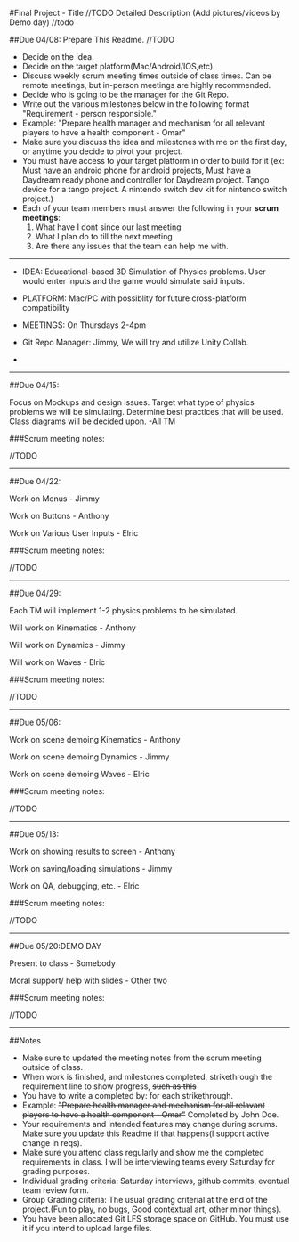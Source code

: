 #Final Project - Title //TODO
Detailed Description (Add pictures/videos by Demo day) //todo

##Due 04/08:
Prepare This Readme. 
//TODO

* Decide on the Idea.
* Decide on the target platform(Mac/Android/IOS,etc).
* Discuss weekly scrum meeting times outside of class times. Can be remote meetings, but in-person meetings are highly recommended.
* Decide who is going to be the manager for the Git Repo. 
* Write out the various milestones below in the following format "Requirement - person responsible."
* Example: "Prepare health manager and mechanism for all relevant players to have a health component - Omar" 
* Make sure you discuss the idea and milestones with me on the first day, or anytime you decide to pivot your project.
* You must have access to your target platform in order to build for it (ex: Must have an android phone for android projects, Must have a Daydream ready phone and controller for Daydream project. Tango device for a tango project. A nintendo switch dev kit for nintendo switch project.)
* Each of your team members must answer the following in your **scrum meetings**:
	1. What have I dont since our last meeting
	2. What I plan do to till the next meeting
	3. Are there any issues that the team can help me with.
	
---

* IDEA: Educational-based 3D Simulation of Physics problems. User would enter inputs and the game would simulate said inputs.

* PLATFORM: Mac/PC with possiblity for future cross-platform compatibility

* MEETINGS: On Thursdays 2-4pm

* Git Repo Manager: Jimmy, We will try and utilize Unity Collab.

* 
---



##Due 04/15:

Focus on Mockups and design issues. Target what type of physics problems we will be simulating. Determine best practices that will be used. Class diagrams will be decided upon. -All TM

###Scrum meeting notes:

//TODO

---
##Due 04/22: 

 Work on Menus - Jimmy
 
Work on Buttons - Anthony

Work on Various User Inputs - Elric

###Scrum meeting notes:

//TODO

---
##Due 04/29:

Each TM will implement 1-2 physics problems to be simulated.

Will work on Kinematics - Anthony

Will work on Dynamics - Jimmy

Will work on Waves - Elric

###Scrum meeting notes:

//TODO

---
##Due 05/06:

Work on scene demoing Kinematics -  Anthony

Work on scene demoing Dynamics - Jimmy

Work on scene demoing Waves - Elric

###Scrum meeting notes:

//TODO

---
##Due 05/13:

Work on showing results to screen - Anthony

Work on saving/loading simulations - Jimmy

Work on QA, debugging, etc. - Elric

###Scrum meeting notes:

//TODO

---
##Due 05/20:DEMO DAY

Present to class - Somebody

Moral support/ help with slides - Other two

###Scrum meeting notes:

//TODO

---
##Notes

* Make sure to updated the meeting notes from the scrum meeting outside of class.
* When work is finished, and milestones completed, strikethrough the requirement line to show progress,  ~~such as this~~
* You have to write a completed by: for each strikethrough.
* Example: ~~"Prepare health manager and mechanism for all relavant players to have a health component - Omar"~~ Completed by John Doe.
* Your requirements and intended features may change during scrums. Make sure you update this Readme if that happens(I support active change in reqs).
* Make sure you attend class regularly and show me the completed requirements in class. I will be interviewing teams every Saturday for grading purposes.
* Individual grading criteria: Saturday interviews, github commits, eventual team review form.
* Group Grading criteria: The usual grading criterial at the end of the project.(Fun to play, no bugs, Good contextual art, other minor things).
* You have been allocated Git LFS storage space on GitHub. You must use it if you intend to upload large files.

